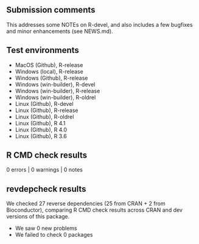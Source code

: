 ## Submission comments
This addresses some NOTEs on R-devel, and also includes a few bugfixes and minor enhancements (see NEWS.md).

## Test environments
* MacOS (Github), R-release
* Windows (local), R-release
* Windows (Github), R-release
* Windows (win-builder), R-devel
* Windows (win-builder), R-release
* Windows (win-builder), R-oldrel
* Linux (Github), R-devel
* Linux (Github), R-release
* Linux (Github), R-oldrel
* Linux (Github), R 4.1
* Linux (Github), R 4.0
* Linux (Github), R 3.6

## R CMD check results
0 errors | 0 warnings | 0 notes

## revdepcheck results

We checked 27 reverse dependencies (25 from CRAN + 2 from Bioconductor), comparing R CMD check results across CRAN and dev versions of this package.

 * We saw 0 new problems
 * We failed to check 0 packages
